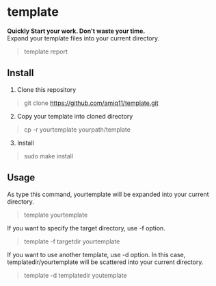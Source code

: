 template
========
__Quickly Start your work. Don't waste your time.__  
Expand your template files into your current directory.

> template report

Install
-------
1. Clone this repository
> git clone https://github.com/amiq11/template.git

2. Copy your template into cloned directory
> cp -r yourtemplate yourpath/template

3. Install
> sudo make install

Usage
-----
As type this command, yourtemplate will be expanded into your current directory.
> template yourtemplate

If you want to specify the target directory, use -f option.
> template -f targetdir yourtemplate

If you want to use another template, use -d option.
In this case, templatedir/yourtemplate will be scattered into your current directory.
> template -d templatedir youtemplate

